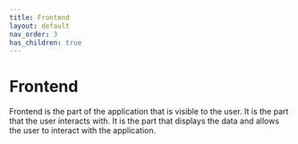 ```yaml
---
title: Frontend
layout: default
nav_order: 3
has_children: true
---
```


# Frontend
Frontend is the part of the application that is visible to the user. It is the part that the user interacts with. It is the part that displays the data and allows the user to interact with the application.
